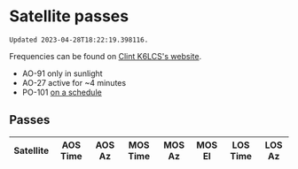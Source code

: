 # Satellite passes

```{note}
Updated 2023-04-28T18:22:19.398116.
```

Frequencies can be found on [Clint K6LCS's website](https://www.work-sat.com/ewExternalFiles/WorkSat-12192021.pdf).

- AO-91 only in sunlight
- AO-27 active for ~4 minutes
- PO-101 [on a schedule](https://twitter.com/Diwata2PH)

## Passes

| Satellite   | AOS Time   | AOS Az   | MOS Time   | MOS Az   | MOS El   | LOS Time   | LOS Az   |
|-------------|------------|----------|------------|----------|----------|------------|----------|

